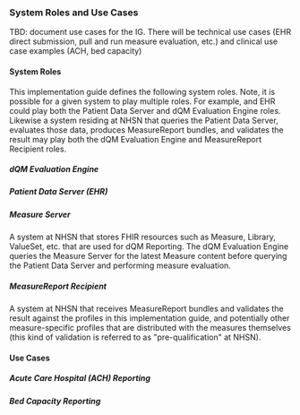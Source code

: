 ### System Roles and Use Cases ###
TBD: document use cases for the IG. There will be technical use cases (EHR direct submission, pull and run measure evaluation, etc.) and clinical use case examples (ACH, bed capacity)

#### System Roles ####

This implementation guide defines the following system roles. Note, it is possible for a given system to play multiple roles. For example, and EHR could play both the Patient Data Server and dQM Evaluation Engine roles. Likewise a system residing at NHSN that queries the Patient Data Server, evaluates those data, produces MeasureReport bundles, and validates the result may play both the dQM Evaluation Engine and MeasureReport Recipient roles. 

##### dQM Evaluation Engine #####

##### Patient Data Server (EHR) #####

##### Measure Server #####

A system at NHSN that stores FHIR resources such as Measure, Library, ValueSet, etc. that are used for dQM Reporting. The dQM Evaluation Engine queries the Measure Server for the latest Measure content before querying the Patient Data Server and performing measure evaluation.

##### MeasureReport Recipient #####

A system at NHSN that receives MeasureReport bundles and validates the result against the profiles in this implementation guide, and potentially other measure-specific profiles that are distributed with the measures themselves (this kind of validation is referred to as "pre-qualification" at NHSN).

#### Use Cases ####


##### Acute Care Hospital (ACH) Reporting #####


##### Bed Capacity Reporting #####

